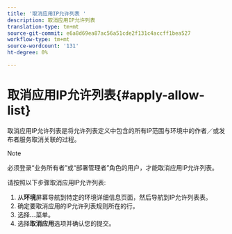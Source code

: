 ```yaml
---
title: '取消应用IP允许列表 '
description: 取消应用IP允许列表
translation-type: tm+mt
source-git-commit: e6a8d69ea87ac56a51cde2f131c4accff1bea527
workflow-type: tm+mt
source-wordcount: '131'
ht-degree: 0%

---
```



# 取消应用IP允许列表{#apply-allow-list}

取消应用IP允许列表是将允许列表定义中包含的所有IP范围与环境中的作者／或发布者服务取消关联的过程。

>[!NOTE]
>必须登录“业务所有者”或“部署管理者”角色的用户，才能取消应用IP允许列表。

请按照以下步骤取消应用IP允许列表:

1. 从&#x200B;**环境**&#x200B;屏幕导航到特定的环境详细信息页面，然后导航到IP允许列表表。
1. 确定要取消应用的IP允许列表规则所在的行。
1. 选择&#x200B;**...**&#x200B;菜单。
1. 选择&#x200B;**取消应用**&#x200B;选项并确认您的提交。
